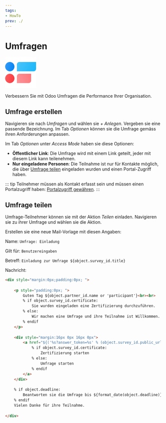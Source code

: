 ```yaml
---
tags:
- HowTo
prev: ./
---
```

# Umfragen
![icons_odoo_survey](assets/icons_odoo_survey.png)

Verbessern Sie mit Odoo Umfragen die Performance Ihrer Organisation.

## Umfrage erstellen

Navigieren sie nach *Umfragen* und wählen sie *+ Anlegen*. Vergeben sie eine passende Bezeichnung. Im Tab *Optionen* können sie die Umfrage gemäss ihren Anforderungen anpassen.


Im Tab *Optionen*  unter *Access Mode* haben sie diese Optionen:

* **Öffentlicher Link**: Die Umfrage wird mit einem Link geteilt, jeder mit diesem Link kann teilenehmen.
* **Nur eingeladene Personen**: Die Teilnahme ist nur für Kontakte möglich, die über [Umfrage teilen](#Umfrage%20teilen) eingeladen wurden und einen Portal-Zugriff haben.

::: tip
Teilnehmer müssen als Kontakt erfasst sein und müssen einen Portalzugriff haben: [Portalzugriff gewähren](Einstellungen%20Login.md#Portalzugriff%20gewähren).
:::

## Umfrage teilen

Umfrage-Teilnehmer können sie mit der Aktion *Teilen* einladen. Navigieren sie zu ihrer Umfrage und wählen sie die Aktion. 

Erstellen sie eine neue Mail-Vorlage mit diesen Angaben:

Name: `Umfrage: Einladung`

Gilt für: `Benutzereingaben`

Betreff: `Einladung zur Umfrage ${object.survey_id.title}`

Nachricht:

```html
<div style="margin:0px;padding:0px; ">

    <p style="padding:0px; ">
        Guten Tag ${object.partner_id.name or 'participant'}<br><br>
        % if object.survey_id.certificate:
            Sie wurden eingeladen eine Zertifizierung durchzuführen.
        % else:
            Wir machen eine Umfrage und ihre Teilnahme ist Willkommen.
        % endif
	</p>
	
	<div style="margin:16px 0px 16px 0px">
		<a href="${('%s?answer_token=%s' % (object.survey_id.public_url, object.token)) | safe}" style="background-color:#875A7B;padding:8px 16px 8px 16px; text-decoration:none; color:#fff; border-radius:5px; font-size:13px">
			% if object.survey_id.certificate:
				Zertifizierung starten
			% else:
				Umfrage starten
			% endif
		</a>
	</div>
	
	% if object.deadline:
		Beantworten sie die Umfrage bis ${format_date(object.deadline)}.<br><br>
	% endif
	Vielen Danke für ihre Teilnahme.
    
</div>
```